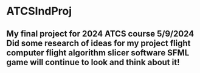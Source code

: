 # ATCSIndProj
My final project for 2024 ATCS course
5/9/2024
Did some research of ideas for my project
	flight computer
	flight algorithm
	slicer software
	SFML game
will continue to look and think about it!
-----------------------------------------

